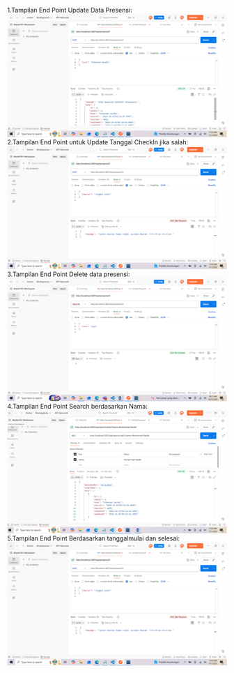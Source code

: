 1.Tampilan End Point Update Data Presensi:
   ![Update](sstugas5/put.PNG)
2.Tampilan End Point untuk Update Tanggal CheckIn jika salah:
   ![Update Tanggal](sstugas5/tanggalsalah.PNG)
3.Tampilan End Point Delete data presensi:
   ![Delete](sstugas5/delete.PNG)
4.Tampilan End Point Search berdasarkan Nama:
   ![Search](sstugas5/berdasrkannama.PNG)
5.Tampilan End Point Berdasarkan tanggalmulai dan selesai:
   ![Tanggal](sstugas5/tanggalsalah.PNG)